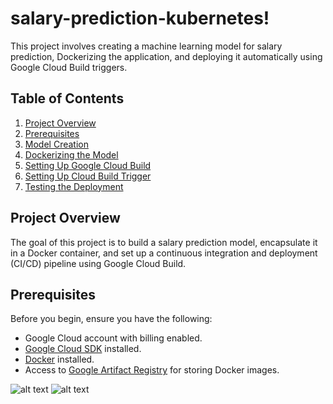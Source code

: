 # salary-prediction-kubernetes!
This project involves creating a machine learning model for salary prediction, Dockerizing the application, and deploying it automatically using Google Cloud Build triggers.

## Table of Contents
1. [Project Overview](#project-overview)
2. [Prerequisites](#prerequisites)
3. [Model Creation](#model-creation)
4. [Dockerizing the Model](#dockerizing-the-model)
5. [Setting Up Google Cloud Build](#setting-up-google-cloud-build)
6. [Setting Up Cloud Build Trigger](#setting-up-cloud-build-trigger)
7. [Testing the Deployment](#testing-the-deployment)


## Project Overview

The goal of this project is to build a salary prediction model, encapsulate it in a Docker container, and set up a continuous integration and deployment (CI/CD) pipeline using Google Cloud Build.

## Prerequisites

Before you begin, ensure you have the following:

- Google Cloud account with billing enabled.
- [Google Cloud SDK](https://cloud.google.com/sdk/docs/install) installed.
- [Docker](https://docs.docker.com/get-docker/) installed.
- Access to [Google Artifact Registry](https://cloud.google.com/artifact-registry/docs) for storing Docker images.



![alt text](assets/image.png)
![alt text](assets/image-1.png)